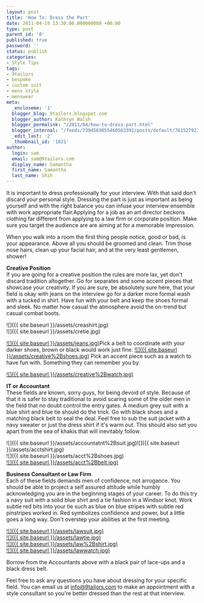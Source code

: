 ```yaml
---
layout: post
title: 'How To: Dress the Part'
date: 2011-04-19 13:30:00.000000000 +00:00
type: post
parent_id: '0'
published: true
password: ''
status: publish
categories:
- Style Tips
tags:
- 9tailors
- bespoke
- custom suit
- mens style
- menswear
meta:
  _encloseme: '1'
  blogger_blog: 9tailors.blogspot.com
  blogger_author: Kathryn Walsh
  blogger_permalink: "/2011/04/how-to-dress-part.html"
  blogger_internal: "/feeds/7394569855460563391/posts/default/7615279236437829126"
  _edit_last: '2'
  _thumbnail_id: '1821'
author:
  login: sam
  email: sam@9tailors.com
  display_name: Samantha
  first_name: Samantha
  last_name: Shih
---
```

It is important to dress professionally for your interview. With that said don't discard your personal style. Dressing the part is just as important as being yourself and with the right balance you can infuse your interview ensemble with work appropriate flair.Applying for a job as an art director beckons clothing far different from applying to a law firm or corporate position. Make sure you target the audience are are aiming at for a memorable impression.

When you walk into a room the first thing people notice, good or bad, is your appearance. Above all you should be groomed and clean. Trim those nose hairs, clean up your facial hair, and at the very least gentlemen, shower!

**Creative Position**  
If you are going for a creative position the rules are more lax, yet don't discard tradition altogether. Go for separates and some accent pieces that showcase your creativity. If you are sure, be absolutely sure here, that your field is okay with jeans on the interview go for a darker more formal wash with a tucked in shirt. Have fun with your belt and keep the shoes formal and sleek. No matter how casual the atmosphere avoid the on-trend but casual combat boots.

![]({{ site.baseurl }}/assets/creashirt.jpg)  
![]({{ site.baseurl }}/assets/cretie.jpg)

[![]({{ site.baseurl }}/assets/jeans.jpg)](http://2.bp.blogspot.com/-w7HUf0oMV3k/Ta2A0kyMwjI/AAAAAAAAANY/nvZbQCOYTeE/s1600/jeans.jpg)Pick a belt to coordinate with your darker shoes, brown or black would work just fine. [![]({{ site.baseurl }}/assets/creative%2Bshoes.jpg)](http://3.bp.blogspot.com/-xqlrKKAOLCs/Ta2A5xikaWI/AAAAAAAAANg/jfutL_7z56s/s1600/creative%2Bshoes.jpg) Pick an accent piece such as a watch to have fun with. Something they can remember you by.

[![]({{ site.baseurl }}/assets/creative%2Bwatch.jpg)](http://3.bp.blogspot.com/-TKRgi-Ht-1A/Ta2BFEf7OTI/AAAAAAAAANo/oFWEoEtzxTQ/s1600/creative%2Bwatch.jpg)

**IT or Accountant**  
These fields are known, sorry guys, for being devoid of style. Because of that it is safer to stay traditional to avoid scaring some of the older men in the field that no doubt control the entry gates. A medium grey suit with a blue shirt and blue tie should do the trick. Go with black shoes and a matching black belt to seal the deal. Feel free to sub the suit jacket with a navy sweater or just the dress shirt if it's warm out. This should also set you apart from the sea of khakis that will inevitably follow.

![]({{ site.baseurl }}/assets/accountatnt%2Bsuit.jpg)![]({{ site.baseurl }}/assets/acctshirt.jpg)  
![]({{ site.baseurl }}/assets/acct%2Bshoes.jpg)  
[![]({{ site.baseurl }}/assets/acct%2Bbelt.jpg)](http://4.bp.blogspot.com/-R_UuxSzSWVI/Ta2GuKeAR4I/AAAAAAAAAOo/2uPPHbQh70s/s1600/acct%2Bbelt.jpg)

**Business Consultant or Law Firm**  
Each of these fields demands men of confidence, not arrogance. You should be able to project a self assured attitude while humbly acknowledging you are in the beginning stages of your career. To do this try a navy suit with a solid blue shirt and a tie fashion in a Windsor knot. Work subtle red bits into your tie such as blue on blue stripes with subtle red pinstripes worked in. Red symbolizes confidence and power, but a little goes a long way. Don't overstep your abilities at the first meeting.

[![]({{ site.baseurl }}/assets/lawsuit.jpg)](http://2.bp.blogspot.com/-8US27tk27PA/Ta2Fu6JrM5I/AAAAAAAAAOA/rDdoOEAwv70/s1600/lawsuit.jpg)  
[![]({{ site.baseurl }}/assets/lawtie.jpg)](http://4.bp.blogspot.com/-jI2ecbjfzFY/Ta2IdzrBQOI/AAAAAAAAAPA/8q81HQ6jg_8/s1600/lawtie.jpg)  
[![]({{ site.baseurl }}/assets/law%2Bshirt.jpg)](http://1.bp.blogspot.com/-AJqTGD6e8tw/Ta2FqSxUmqI/AAAAAAAAAN4/08bE0Ic1_MI/s1600/law%2Bshirt.jpg)  
[![]({{ site.baseurl }}/assets/lawwatch.jpg)](http://1.bp.blogspot.com/-2Fp_9hf3UUw/Ta2GhXiQEdI/AAAAAAAAAOQ/ULBV5SQZAnA/s1600/lawwatch.jpg)

Borrow from the Accountants above with a black pair of lace-ups and a black dress belt.

Feel free to ask any questions you have about dressing for your specific field. You can email us at info@9tailors.com to make an appointment with a style consultant so you're better dressed than the rest at that interview.